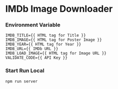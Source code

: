 # IMDb Image Downloader

### Environment Variable

```
IMDB_TITLE={{ HTML tag for Title }}
IMDB_IMAGE={{ HTML tag for Poster Image }}
IMDB_YEAR={{ HTML tag for Year }}
IMDB_URL={{ IMDb URL }}
IMDB_LOAD_IMAGE={{ HTML tag for Image URL }}
VALIDATE_CODE={{ API Key }}
```

### Start Run Local

```
npm run server
```
